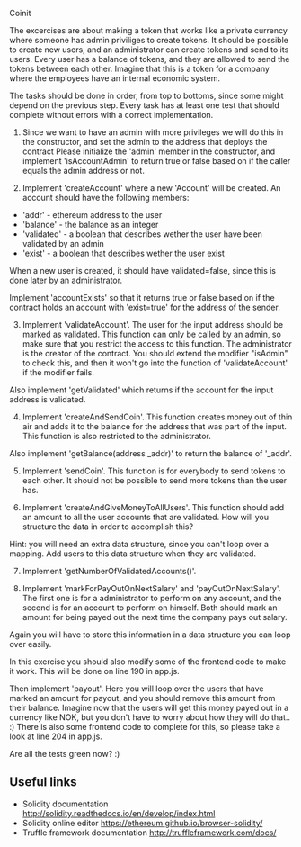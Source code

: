 Coinit

The excercises are about making a token that works like a private currency where someone has admin priviliges to create tokens. It should be possible to create new users, and an administrator can create tokens and send to its users. Every user has a balance of tokens, and they are allowed to send the tokens between each other. Imagine that this is a token for a company where the employees have an internal economic system.

The tasks should be done in order, from top to bottoms, since some might depend on the previous step. Every task has at least one test that should complete without errors with a correct implementation.


1. Since we want to have an admin with more privileges we will do this in the constructor, and set the admin to the address that deploys the contract Please initialize the 'admin' member in the constructor, and implement 'isAccountAdmin' to return true or false based on if the caller equals the admin address or not.


2. Implement 'createAccount' where a new 'Account' will be created. An account should have the following members: 
- 'addr' - ethereum address to the user
- 'balance' - the balance as an integer
- 'validated' - a boolean that describes wether the user have been validated by an admin
- 'exist' - a boolean that describes wether the user exist

When a new user is created, it should have validated=false, since this is done later by an administrator.

Implement 'accountExists' so that it returns true or false based on if the contract holds an account with 'exist=true' for the address of the sender.

3. Implement 'validateAccount'. The user for the input address should be marked as validated. This function can only be called by an admin, so make sure that you restrict the access to this function. The administrator is the creator of the contract. You should extend the modifier "isAdmin" to check this, and then it won't go into the function of 'validateAccount' if the modifier fails.

Also implement 'getValidated' which returns if the account for the input address is validated.

4. Implement 'createAndSendCoin'. This function creates money out of thin air and adds it to the balance for the address that was part of the input. This function is also restricted to the administrator.

Also implement 'getBalance(address _addr)' to return the balance of '_addr'.

5. Implement 'sendCoin'. This function is for everybody to send tokens to each other. It should not be possible to send more tokens than the user has.

6. Implement 'createAndGiveMoneyToAllUsers'. This function should add an amount to all the user accounts that are validated. How will you structure the data in order to accomplish this?

Hint: you will need an extra data structure, since you can't loop over a mapping. Add users to this data structure when they are validated.

7. Implement 'getNumberOfValidatedAccounts()'.

8. Implement 'markForPayOutOnNextSalary' and 'payOutOnNextSalary'. The first one is for a administrator to perform on any account, and the second is for an account to perform on himself. Both should mark an amount for being payed out the next time the company pays out salary. 

Again you will have to store this information in a data structure you can loop over easily.

In this exercise you should also modify some of the frontend code to make it work. This will be done on line 190 in app.js.

Then implement 'payout'. Here you will loop over the users that have marked an amount for payout, and you should remove this amount from their balance. Imagine now that the users will get this money payed out in a currency like NOK, but you don't have to worry about how they will do that.. :) There is also some frontend code to complete for this, so please take a look at line 204 in app.js.

Are all the tests green now? :)

## Useful links
- Solidity documentation http://solidity.readthedocs.io/en/develop/index.html
- Solidity online editor https://ethereum.github.io/browser-solidity/
- Truffle framework documentation http://truffleframework.com/docs/